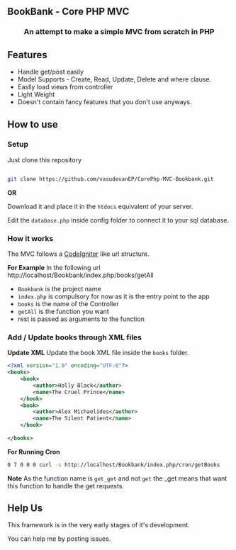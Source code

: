 ## BookBank - Core PHP MVC
<h3 align="center">An attempt to make a simple MVC from scratch in PHP</h3>


## Features 

- Handle get/post easily
- Model Supports - Create, Read, Update, Delete and where clause.
- Easlly load views from controller
- Light Weight
- Doesn't contain fancy features that you don't use anyways.

## How to use

### Setup
Just clone this repository
```sh

git clone https://github.com/vasudevanEP/CorePhp-MVC-Bookbank.git

```
**OR**

Download it and place it in the `htdocs` equivalent of your server.

Edit the `database.php` inside config folder to connect it to your sql database.



### How it works
The MVC follows a [CodeIgniter](https://codeigniter.com/) like url structure.

**For Example**
In the following url
http://localhost/Bookbank/index.php/books/getAll

- `Bookbank` is the project name
- `index.php` is compulsory for now as it is the entry point to the app
- `books` is the name of the Controller 
- `getAll` is the function you want
- rest is passed as arguments to the function

### Add / Update books through XML files
**Update XML**
Update the book XML file inside the `books` folder.
```xml
<?xml version="1.0" encoding="UTF-8"?>
<books>
    <book>
        <author>Holly Black</author>
        <name>The Cruel Prince</name>
    </book>
    <book>
        <author>Alex Michaelides</author>
        <name>The Silent Patient</name>
    </book>
       
</books>

```

**For Running Cron**
```sh
0 7 0 0 0 curl -s http://localhost/Bookbank/index.php/cron/getBooks
```

**Note**
As the function name is `get_get` and not `get` the \_get means that want this function to handle the get requests.


## Help Us

This framework is in the very early stages of it's development.

You can help me by posting issues.